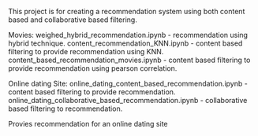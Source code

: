 
This project is for creating a recommendation system using both content based and collaborative based filtering. 

Movies:
weighed_hybrid_recommendation.ipynb - recommendation using hybrid technique.
content_recommendation_KNN.ipynb - content based filtering to provide recommendation using KNN.
content_based_recommendation_movies.ipynb - content based filtering to provide recommendation using pearson correlation.

Online dating Site:
online_dating_content_based_recommendation.ipynb - content based filtering to provide recommendation.
online_dating_collaborative_based_recommendation.ipynb - collaborative based filtering to recommendation.








Provies recommendation for an online dating site
